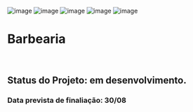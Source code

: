 ![image](https://github.com/user-attachments/assets/2e9920f7-9cbc-4a1e-9247-87815ea57994)
![image](https://github.com/user-attachments/assets/d9fc4229-f82d-47c5-a0d0-ef951309e61f)
![image](https://github.com/user-attachments/assets/6597c641-6494-4517-b036-220c67cf1abb)
![image](https://github.com/user-attachments/assets/6beff7ed-7912-4834-bfc1-744488b9606b)
![image](https://github.com/user-attachments/assets/1f27f7bd-c68b-47f1-88c3-a21ac0d9cbcf)

<h1> Barbearia</h1>
<br>
<h2>Status do Projeto: em desenvolvimento.</h2>
<h3>Data prevista de finaliação: 30/08 </h3>
